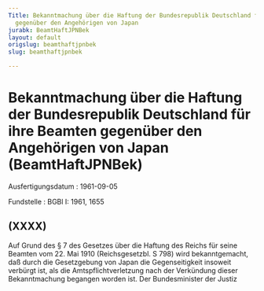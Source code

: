 ```yaml
---
Title: Bekanntmachung über die Haftung der Bundesrepublik Deutschland für ihre Beamten
  gegenüber den Angehörigen von Japan
jurabk: BeamtHaftJPNBek
layout: default
origslug: beamthaftjpnbek
slug: beamthaftjpnbek

---
```


# Bekanntmachung über die Haftung der Bundesrepublik Deutschland für ihre Beamten gegenüber den Angehörigen von Japan (BeamtHaftJPNBek)

Ausfertigungsdatum
:   1961-09-05

Fundstelle
:   BGBl I: 1961, 1655

## (XXXX)

Auf Grund des § 7 des Gesetzes über die Haftung des Reichs für seine
Beamten vom 22. Mai 1910 (Reichsgesetzbl. S 798) wird bekanntgemacht,
daß durch die Gesetzgebung von Japan die Gegenseitigkeit insoweit
verbürgt ist, als die Amtspflichtverletzung nach der Verkündung dieser
Bekanntmachung begangen worden ist.
Der Bundesminister der Justiz

